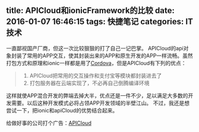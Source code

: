 title: APICloud和ionicFramework的比较
date: 2016-01-07 16:46:15
tags: 快捷笔记
categories: IT技术
---

一直鄙视国产厂商，但这一次比较狠狠的打了自己一记巴掌。
APICloud的api对象封装了常用的APP交互，使其封装出来的APP和原生开发的APP一样流畅。虽然打包方式和原理和ionic一样都是用了[Cordova](http://cordova.apache.org)，但是APICloud有下列的优点：

> 1. APICloud把常用的交互操作和支付宝等模块都封装进去了
> 1. 打包服务器在云端实现了，不必再自己倒腾编译环境

这样就使APP混合开发的弊端去掉大半，优点还是一件不少，足以满足大多数的开发需要。以后这种开发模式必将占领APP开发领域的半壁江山。
不过，我还是想尝试一下，把ionic和apiCloud的优势结合起来。

给做好事的公司打个广告：[APICloud](http://apicloud.com)
